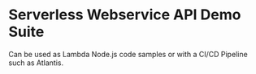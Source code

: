# Serverless Webservice API Demo Suite

Can be used as Lambda Node.js code samples or with a CI/CD Pipeline such as Atlantis.

